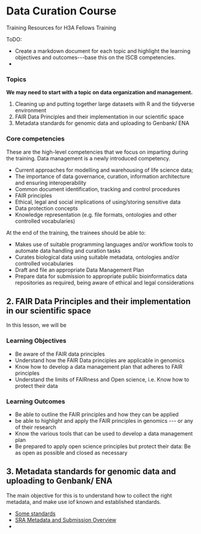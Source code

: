 # Data Curation Course

Training Resources for H3A Fellows Training

ToDO:
- Create a markdown document for each topic and highlight the learning objectives and outcomes---base this on the ISCB competencies. 
- 
### Topics
**We may need to start with a topic on data organization and management.**

1. Cleaning up and putting together large datasets with R and the tidyverse environment
2. FAIR Data Principles and their implementation in our scientific space 
3. Metadata standards for genomic data and uploading to Genbank/ ENA

### Core competencies
These are the high-level competencies that we focus on imparting during the training. Data management is a newly introduced competency. 
- Current approaches for modelling and warehousing of life science data; 
- The importance of data governance, curation, information architecture and ensuring interoperability
- Common document identification, tracking and control procedures
- FAIR principles
- Ethical, legal and social implications of using/storing sensitive data
- Data protection concepts 
- Knowledge representation (e.g. file formats, ontologies and other controlled vocabularies)

At the end of the training, the trainees should be able to:
- Makes use of suitable programming languages and/or workflow tools to automate data handling and curation tasks
- Curates biological data using suitable metadata, ontologies and/or controlled vocabularies
- Draft and file an appropriate Data Management Plan
- Prepare data for submission to appropriate public bioinformatics data repositories as required, being aware of ethical and legal considerations

## 2. FAIR Data Principles and their implementation in our scientific space
In this lesson, we will be 
 
### Learning Objectives
- Be aware of the FAIR data principles
- Understand how the FAIR Data principles are applicable in genomics
- Know how to develop a data management plan that adheres to FAIR principles
- Understand the limits of FAIRness and Open science, i.e. Know how to protect their data


### Learning Outcomes
- Be able to outline the FAIR principles and how they can be applied
- be able to highlight and apply the FAIR principles in genomics --- or any of their research
- Know the various tools that can be used to develop a data management plan
- Be prepared to apply open science principles but protect their data: Be as open as possible and closed as necessary

## 3. Metadata standards for genomic data and uploading to Genbank/ ENA
The main objective for this is to understand how to collect the right metadata, and make use iof known and established standards. 
- [Some standards](https://gensc.org/mixs/mixs-compliance-and-implementation/)
- [SRA Metadata and Submission Overview](https://www.ncbi.nlm.nih.gov/sra/docs/submitmeta/)
- 


